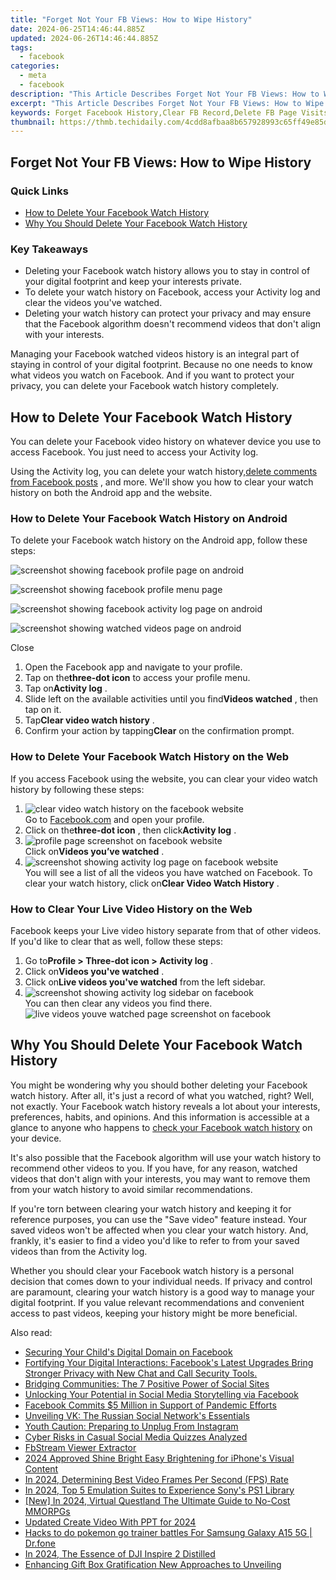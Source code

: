 ```yaml
---
title: "Forget Not Your FB Views: How to Wipe History"
date: 2024-06-25T14:46:44.885Z
updated: 2024-06-26T14:46:44.885Z
tags:
  - facebook
categories:
  - meta
  - facebook
description: "This Article Describes Forget Not Your FB Views: How to Wipe History"
excerpt: "This Article Describes Forget Not Your FB Views: How to Wipe History"
keywords: Forget Facebook History,Clear FB Record,Delete FB Page Visits,Wipe Social Media Trail,Untraceable FB Activity,Erase Past FB Views,Hide FB View Logs
thumbnail: https://thmb.techidaily.com/4cdd8afbaa8b657928993c65ff49e85d13ed5759387c65adfd46afd484910746.jpg
---
```


## Forget Not Your FB Views: How to Wipe History

### Quick Links

* [How to Delete Your Facebook Watch History](#how-to-delete-your-facebook-watch-history)
* [Why You Should Delete Your Facebook Watch History](#why-you-should-delete-your-facebook-watch-history)

### Key Takeaways

* Deleting your Facebook watch history allows you to stay in control of your digital footprint and keep your interests private.
* To delete your watch history on Facebook, access your Activity log and clear the videos you've watched.
* Deleting your watch history can protect your privacy and may ensure that the Facebook algorithm doesn't recommend videos that don't align with your interests.

 Managing your Facebook watched videos history is an integral part of staying in control of your digital footprint. Because no one needs to know what videos you watch on Facebook. And if you want to protect your privacy, you can delete your Facebook watch history completely.

## How to Delete Your Facebook Watch History

 You can delete your Facebook video history on whatever device you use to access Facebook. You just need to access your Activity log.

 Using the Activity log, you can delete your watch history,[delete comments from Facebook posts](https://www.makeuseof.com/how-to-delete-facebook-post-comment/) , and more. We'll show you how to clear your watch history on both the Android app and the website.

### How to Delete Your Facebook Watch History on Android

 To delete your Facebook watch history on the Android app, follow these steps:

![screenshot showing facebook profile page on android](https://static1.makeuseofimages.com/wordpress/wp-content/uploads/2024/01/screenshot-showing-fb-profile-page-on-android.jpg)

![screenshot showing facebook profile menu page](https://static1.makeuseofimages.com/wordpress/wp-content/uploads/2024/01/screenshot-showing-fb-profile-menu-page.jpg)

![screenshot showing facebook activity log page on android](https://static1.makeuseofimages.com/wordpress/wp-content/uploads/2024/01/screenshot-showing-facebook-activity-log-page-on-android.jpg)

![screenshot showing watched videos page on android](https://static1.makeuseofimages.com/wordpress/wp-content/uploads/2024/01/screenshot-showing-watched-videos-page-on-android.jpg)

Close

1. Open the Facebook app and navigate to your profile.
2. Tap on the**three-dot icon** to access your profile menu.
3. Tap on**Activity log** .
4. Slide left on the available activities until you find**Videos watched** , then tap on it.
5. Tap**Clear video watch history** .
6. Confirm your action by tapping**Clear** on the confirmation prompt.

### How to Delete Your Facebook Watch History on the Web

 If you access Facebook using the website, you can clear your video watch history by following these steps:

1. ![clear video watch history on the facebook website](https://static1.makeuseofimages.com/wordpress/wp-content/uploads/2024/01/clear-video-watch-history-pc-screenshot.jpg)  
 Go to [Facebook.com](https://www.facebook.com/) and open your profile.
2. Click on the**three-dot icon** , then click**Activity log** .
3. ![profile page screenshot on facebook website](https://static1.makeuseofimages.com/wordpress/wp-content/uploads/2024/01/profile-page-screenshot-on-facebook-web-desktop.jpg)  
 Click on**Videos you’ve watched** .
4. ![screenshot showing activity log page on facebook website](https://static1.makeuseofimages.com/wordpress/wp-content/uploads/2024/01/screenshot-showing-activity-log-page-on-facebook-web.jpg)  
 You will see a list of all the videos you have watched on Facebook. To clear your watch history, click on**Clear Video Watch History** .

### How to Clear Your Live Video History on the Web

 Facebook keeps your Live video history separate from that of other videos. If you'd like to clear that as well, follow these steps:

1. Go to**Profile > Three-dot icon > Activity log** .
2. Click on**Videos you've watched** .
3. Click on**Live videos you've watched** from the left sidebar.
4. ![screenshot showing activity log sidebar on facebook](https://static1.makeuseofimages.com/wordpress/wp-content/uploads/2024/01/screenshot-showing-activity-log-sidebar-on-facebook.jpg)  
 You can then clear any videos you find there.  
![live videos youve watched page screenshot on facebook](https://static1.makeuseofimages.com/wordpress/wp-content/uploads/2024/01/live-videos-youve-watched-page-screenshot-on-facebook.jpg)

## Why You Should Delete Your Facebook Watch History

 You might be wondering why you should bother deleting your Facebook watch history. After all, it's just a record of what you watched, right? Well, not exactly. Your Facebook watch history reveals a lot about your interests, preferences, habits, and opinions. And this information is accessible at a glance to anyone who happens to [check your Facebook watch history](https://www.makeuseof.com/how-to-find-recently-watched-videos-facebook) on your device.

 It's also possible that the Facebook algorithm will use your watch history to recommend other videos to you. If you have, for any reason, watched videos that don't align with your interests, you may want to remove them from your watch history to avoid similar recommendations.

 If you're torn between clearing your watch history and keeping it for reference purposes, you can use the "Save video" feature instead. Your saved videos won't be affected when you clear your watch history. And, frankly, it's easier to find a video you'd like to refer to from your saved videos than from the Activity log.

 Whether you should clear your Facebook watch history is a personal decision that comes down to your individual needs. If privacy and control are paramount, clearing your watch history is a good way to manage your digital footprint. If you value relevant recommendations and convenient access to past videos, keeping your history might be more beneficial.


<ins class="adsbygoogle"
     style="display:block"
     data-ad-format="autorelaxed"
     data-ad-client="ca-pub-7571918770474297"
     data-ad-slot="1223367746"></ins>



<ins class="adsbygoogle"
     style="display:block"
     data-ad-client="ca-pub-7571918770474297"
     data-ad-slot="8358498916"
     data-ad-format="auto"
     data-full-width-responsive="true"></ins>

<span class="atpl-alsoreadstyle">Also read:</span>
<div><ul>
<li><a href="https://facebook.techidaily.com/securing-your-childs-digital-domain-on-facebook/"><u>Securing Your Child's Digital Domain on Facebook</u></a></li>
<li><a href="https://facebook.techidaily.com/1719149763759-fortifying-your-digital-interactions-facebooks-latest-upgrades-bring-stronger-privacy-with-new-chat-and-call-security-tools/"><u>Fortifying Your Digital Interactions: Facebook's Latest Upgrades Bring Stronger Privacy with New Chat and Call Security Tools.</u></a></li>
<li><a href="https://facebook.techidaily.com/bridging-communities-the-7-positive-power-of-social-sites/"><u>Bridging Communities: The 7 Positive Power of Social Sites</u></a></li>
<li><a href="https://facebook.techidaily.com/unlocking-your-potential-in-social-media-storytelling-via-facebook/"><u>Unlocking Your Potential in Social Media Storytelling via Facebook</u></a></li>
<li><a href="https://facebook.techidaily.com/facebook-commits-5-million-in-support-of-pandemic-efforts/"><u>Facebook Commits $5 Million in Support of Pandemic Efforts</u></a></li>
<li><a href="https://facebook.techidaily.com/unveiling-vk-the-russian-social-networks-essentials/"><u>Unveiling VK: The Russian Social Network's Essentials</u></a></li>
<li><a href="https://facebook.techidaily.com/youth-caution-preparing-to-unplug-from-instagram/"><u>Youth Caution: Preparing to Unplug From Instagram</u></a></li>
<li><a href="https://facebook.techidaily.com/cyber-risks-in-casual-social-media-quizzes-analyzed/"><u>Cyber Risks in Casual Social Media Quizzes Analyzed</u></a></li>
<li><a href="https://facebook-video-content.techidaily.com/fbstream-viewer-extractor/"><u>FbStream Viewer Extractor</u></a></li>
<li><a href="https://extra-support.techidaily.com/2024-approved-shine-bright-easy-brightening-for-iphones-visual-content/"><u>2024 Approved  Shine Bright  Easy Brightening for iPhone's Visual Content</u></a></li>
<li><a href="https://visual-screen-recording.techidaily.com/in-2024-determining-best-video-frames-per-second-fps-rate/"><u>In 2024, Determining Best Video Frames Per Second (FPS) Rate</u></a></li>
<li><a href="https://screen-activity-recording.techidaily.com/in-2024-top-5-emulation-suites-to-experience-sonys-ps1-library/"><u>In 2024, Top 5 Emulation Suites to Experience Sony's PS1 Library</u></a></li>
<li><a href="https://screen-video-capture.techidaily.com/new-in-2024-virtual-questland-the-ultimate-guide-to-no-cost-mmorpgs/"><u>[New] In 2024, Virtual Questland  The Ultimate Guide to No-Cost MMORPGs</u></a></li>
<li><a href="https://ai-voice-clone.techidaily.com/updated-create-video-with-ppt-for-2024/"><u>Updated Create Video With PPT for 2024</u></a></li>
<li><a href="https://change-location.techidaily.com/hacks-to-do-pokemon-go-trainer-battles-for-samsung-galaxy-a15-5g-drfone-by-drfone-virtual-android/"><u>Hacks to do pokemon go trainer battles For Samsung Galaxy A15 5G | Dr.fone</u></a></li>
<li><a href="https://some-guidance.techidaily.com/in-2024-the-essence-of-dji-inspire-2-distilled/"><u>In 2024, The Essence of DJI Inspire 2 Distilled</u></a></li>
<li><a href="https://extra-lessons.techidaily.com/enhancing-gift-box-gratification-new-approaches-to-unveiling/"><u>Enhancing Gift Box Gratification  New Approaches to Unveiling</u></a></li>
</ul></div>
